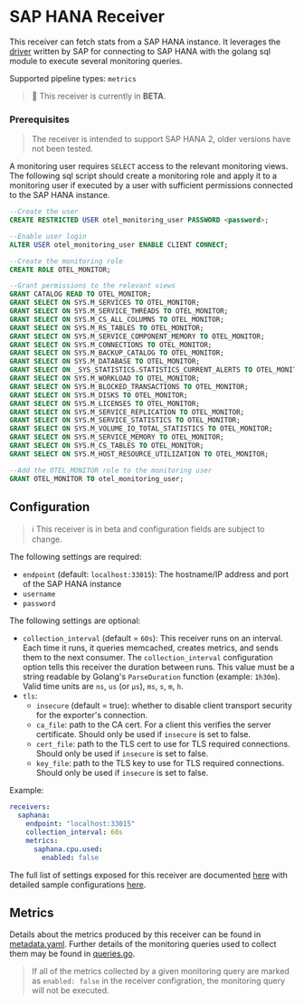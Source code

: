 # SAP HANA Receiver

This receiver can fetch stats from a SAP HANA instance. It leverages the [driver](https://github.com/SAP/go-hdb) written by SAP for connecting to SAP HANA with the golang sql module to execute several monitoring queries.

Supported pipeline types: `metrics`

> :construction: This receiver is currently in **BETA**.

### Prerequisites

> The receiver is intended to support SAP HANA 2, older versions have not been tested.

A monitoring user requires `SELECT` access to the relevant monitoring views. The following sql script should create a monitoring role and apply it to a monitoring user if executed by a user with sufficient permissions connected to the SAP HANA instance.

```sql
--Create the user
CREATE RESTRICTED USER otel_monitoring_user PASSWORD <password>;

--Enable user login
ALTER USER otel_monitoring_user ENABLE CLIENT CONNECT;

--Create the monitoring role
CREATE ROLE OTEL_MONITOR;

--Grant permissions to the relevant views
GRANT CATALOG READ TO OTEL_MONITOR;
GRANT SELECT ON SYS.M_SERVICES TO OTEL_MONITOR;
GRANT SELECT ON SYS.M_SERVICE_THREADS TO OTEL_MONITOR;
GRANT SELECT ON SYS.M_CS_ALL_COLUMNS TO OTEL_MONITOR;
GRANT SELECT ON SYS.M_RS_TABLES TO OTEL_MONITOR;
GRANT SELECT ON SYS.M_SERVICE_COMPONENT_MEMORY TO OTEL_MONITOR;
GRANT SELECT ON SYS.M_CONNECTIONS TO OTEL_MONITOR;
GRANT SELECT ON SYS.M_BACKUP_CATALOG TO OTEL_MONITOR;
GRANT SELECT ON SYS.M_DATABASE TO OTEL_MONITOR;
GRANT SELECT ON _SYS_STATISTICS.STATISTICS_CURRENT_ALERTS TO OTEL_MONITOR;
GRANT SELECT ON SYS.M_WORKLOAD TO OTEL_MONITOR;
GRANT SELECT ON SYS.M_BLOCKED_TRANSACTIONS TO OTEL_MONITOR;
GRANT SELECT ON SYS.M_DISKS TO OTEL_MONITOR;
GRANT SELECT ON SYS.M_LICENSES TO OTEL_MONITOR;
GRANT SELECT ON SYS.M_SERVICE_REPLICATION TO OTEL_MONITOR;
GRANT SELECT ON SYS.M_SERVICE_STATISTICS TO OTEL_MONITOR;
GRANT SELECT ON SYS.M_VOLUME_IO_TOTAL_STATISTICS TO OTEL_MONITOR;
GRANT SELECT ON SYS.M_SERVICE_MEMORY TO OTEL_MONITOR;
GRANT SELECT ON SYS.M_CS_TABLES TO OTEL_MONITOR;
GRANT SELECT ON SYS.M_HOST_RESOURCE_UTILIZATION TO OTEL_MONITOR;

--Add the OTEL_MONITOR role to the monitoring user
GRANT OTEL_MONITOR TO otel_monitoring_user;
```

## Configuration

> :information_source: This receiver is in beta and configuration fields are subject to change.

The following settings are required:

- `endpoint` (default: `localhost:33015`): The hostname/IP address and port of the SAP HANA instance
- `username`
- `password`

The following settings are optional:

- `collection_interval` (default = `60s`): This receiver runs on an interval.
Each time it runs, it queries memcached, creates metrics, and sends them to the
next consumer. The `collection_interval` configuration option tells this
receiver the duration between runs. This value must be a string readable by
Golang's `ParseDuration` function (example: `1h30m`). Valid time units are
`ns`, `us` (or `µs`), `ms`, `s`, `m`, `h`.
- `tls`:
  - `insecure` (default = true): whether to disable client transport security for the exporter's connection.
  - `ca_file`: path to the CA cert. For a client this verifies the server certificate. Should only be used if `insecure` is set to false.
  - `cert_file`: path to the TLS cert to use for TLS required connections. Should only be used if `insecure` is set to false.
  - `key_file`: path to the TLS key to use for TLS required connections. Should only be used if `insecure` is set to false.

Example:

```yaml
receivers:
  saphana:
    endpoint: "localhost:33015"
    collection_interval: 60s
    metrics:
      saphana.cpu.used:
        enabled: false
```

The full list of settings exposed for this receiver are documented [here](./config.go)
with detailed sample configurations [here](./testdata/config.yaml).

## Metrics

Details about the metrics produced by this receiver can be found in [metadata.yaml](./metadata.yaml). Further details of the monitoring queries used to collect them may be found in [queries.go](./queries.go).

> If all of the metrics collected by a given monitoring query are marked as `enabled: false` in the receiver configration, the monitoring query will not be executed.

